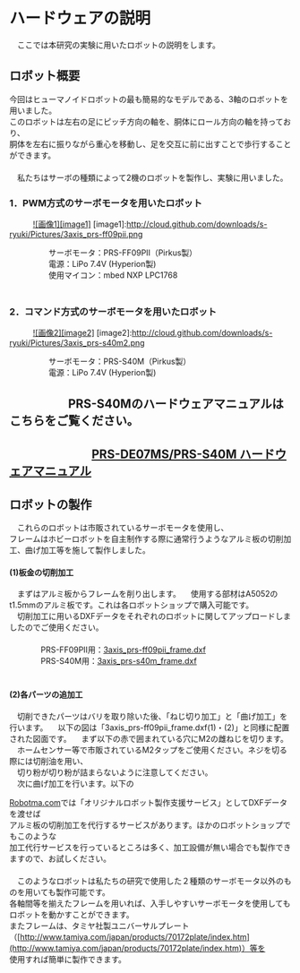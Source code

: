ハードウェアの説明
==================
　ここでは本研究の実験に用いたロボットの説明をします。  

ロボット概要
------------
今回はヒューマノイドロボットの最も簡易的なモデルである、3軸のロボットを用いました。  
このロボットは左右の足にピッチ方向の軸を、胴体にロール方向の軸を持っており、  
胴体を左右に振りながら重心を移動し、足を交互に前に出すことで歩行することができます。  
　  
　私たちはサーボの種類によって2機のロボットを製作し、実験に用いました。
### 1．PWM方式のサーボモータを用いたロボット ###
　　　[![画像1][image1]](http://cloud.github.com/downloads/s-ryuki/Pictures/3axis_prs-ff09pii.png)
[image1]:http://cloud.github.com/downloads/s-ryuki/Pictures/3axis_prs-ff09pii.png

　　　　　サーボモータ：PRS-FF09PⅡ（Pirkus製）  
　　　　　電源：LiPo 7.4V (Hyperion製)  
　　　　　使用マイコン：mbed NXP LPC1768  
　  
### 2．コマンド方式のサーボモータを用いたロボット ###
　　　[![画像2][image2]](http://cloud.github.com/downloads/s-ryuki/Pictures/3axis_prs-s40m2.png)
[image2]:http://cloud.github.com/downloads/s-ryuki/Pictures/3axis_prs-s40m2.png

　　　　　サーボモータ：PRS-S40M（Pirkus製）  
　　　　　電源：LiPo 7.4V  (Hyperion製)  

　　　　　PRS-S40Mのハードウェアマニュアルはこちらをご覧ください。  
　  
　　　　　　　[PRS-DE07MS/PRS-S40M ハードウェアマニュアル]()
　  
　  
ロボットの製作
------------
　これらのロボットは市販されているサーボモータを使用し、  
フレームはホビーロボットを自主制作する際に通常行うようなアルミ板の切削加工、曲げ加工等を施して製作しました。
　  
#### (1)板金の切削加工 ####
　まずはアルミ板からフレームを削り出します。
　使用する部材はA5052のt1.5mmのアルミ板です。これは各ロボットショップで購入可能です。　  
　切削加工に用いるDXFデータをそれぞれのロボットに関してアップロードしましたのでご使用ください。  
　  
　　　　PRS-FF09PⅡ用：[3axis_prs-ff09pii_frame.dxf]()  
　　　　PRS-S40M用：[3axis_prs-s40m_frame.dxf]()  
　  
#### (2)各パーツの追加工 #####
　切削できたパーツはバリを取り除いた後、「ねじ切り加工」と「曲げ加工」を行います。
　以下の図は「3axis_prs-ff09pii_frame.dxf(1)・(2)」と同様に配置された図面です。
　まず以下の赤で囲まれている穴にM2の雌ねじを切ります。  
　ホームセンサー等で市販されているM2タップをご使用ください。ネジを切る際には切削油を用い、  
　切り粉が切り粉が詰まらないように注意してください。
　  
　次に曲げ加工を行います。以下の



[Robotma.com](http://www.robotma.com/)では「オリジナルロボット製作支援サービス」としてDXFデータを渡せば  
アルミ板の切削加工を代行するサービスがあります。ほかのロボットショップでもこのような  
加工代行サービスを行っているところは多く、加工設備が無い場合でも製作できますので、お試しください。  
　    
　このようなロボットは私たちの研究で使用した２種類のサーボモータ以外のものを用いても製作可能です。  
各軸間等を揃えたフレームを用いれば、入手しやすいサーボモータを使用してもロボットを動かすことができます。  
またフレームは、タミヤ社製ユニバーサルプレート（[http://www.tamiya.com/japan/products/70172plate/index.htm](http://www.tamiya.com/japan/products/70172plate/index.htm)）等を  
使用すれば簡単に製作できます。　　
